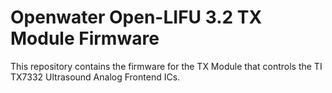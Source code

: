 # Openwater Open-LIFU 3.2 TX Module Firmware
This repository contains the firmware for the TX Module that controls the TI TX7332 Ultrasound Analog Frontend ICs.